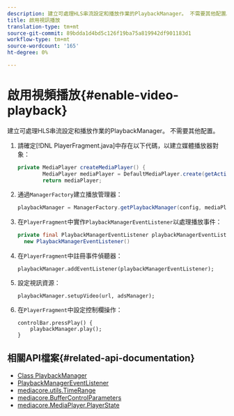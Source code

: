 ```yaml
---
description: 建立可處理HLS串流設定和播放作業的PlaybackManager。 不需要其他配置。
title: 啟用視訊播放
translation-type: tm+mt
source-git-commit: 89bdda1d4bd5c126f19ba75a819942df901183d1
workflow-type: tm+mt
source-wordcount: '165'
ht-degree: 0%

---
```



# 啟用視頻播放{#enable-video-playback}

建立可處理HLS串流設定和播放作業的PlaybackManager。 不需要其他配置。

1. 請確定[!DNL PlayerFragment.java]中存在以下代碼，以建立媒體播放器對象：

   ```java
   private MediaPlayer createMediaPlayer() { 
           MediaPlayer mediaPlayer = DefaultMediaPlayer.create(getActivity().getApplicationContext()); 
           return mediaPlayer;
   ```

   <!-- I've duplicated this information. It also exists in the PlayerFragment section, just before the Feature manager section. I figured that I should have it here as well, in case they jump directly to this section.-->

1. 通過`ManagerFactory`建立播放管理器：

   ```java
   playbackManager = ManagerFactory.getPlaybackManager(config, mediaPlayer);
   ```

1. 在`PlayerFragment`中實作`PlaybackManagerEventListener`以處理播放事件：

   ```java
   private final PlaybackManagerEventListener playbackManagerEventListener =  
     new PlaybackManagerEventListener() 
   ```

1. 在`PlayerFragment`中註冊事件偵聽器：

   ```
   playbackManager.addEventListener(playbackManagerEventListener);
   ```

1. 設定視訊資源：

   ```
   playbackManager.setupVideo(url, adsManager); 
   ```

1. 在`PlayerFragment`中設定控制欄操作：

   ```
   controlBar.pressPlay() { 
       playbackManager.play();  
   }
   ```

## 相關API檔案{#related-api-documentation}

* [Class PlaybackManager](https://help.adobe.com/en_US/primetime/api/reference_implementation/android/javadoc/com/adobe/primetime/reference/manager/PlaybackManager.html)
* [PlaybackManagerEventListener](https://help.adobe.com/en_US/primetime/api/reference_implementation/android/javadoc/com/adobe/primetime/reference/manager/PlaybackManager.PlaybackManagerEventListener.html)
* [mediacore.utils.TimeRange](https://help.adobe.com/en_US/primetime/api/psdk/javadoc/com/adobe/mediacore/utils/TimeRange.html)
* [mediacore.BufferControlParameters](https://help.adobe.com/en_US/primetime/api/psdk/javadoc/com/adobe/mediacore/BufferControlParameters.html)
* [mediacore.MediaPlayer.PlayerState](https://help.adobe.com/en_US/primetime/api/psdk/javadoc/com/adobe/mediacore/MediaPlayer.PlayerState.html)